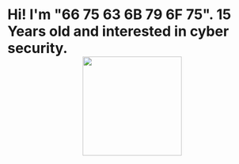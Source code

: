 <h1>Hi! I'm "66 75 63 6B 79 6F 75". 15 Years old and interested in cyber security.
<div align="center">
    <img height="200px" src="https://github-readme-stats-api-holic-x.vercel.app/api/top-langs/?username=66-75-63-6B-79-6F-75&theme=gruvbox_light&layout=compact"/>
</div>
